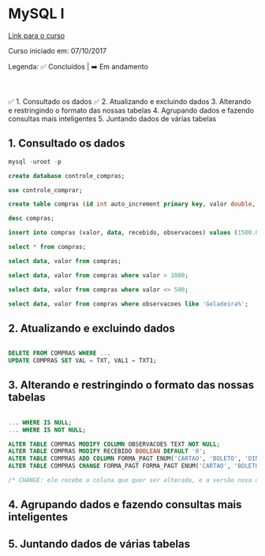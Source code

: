 # MySQL I

[Link para o curso](https://cursos.alura.com.br/course/introducao-a-banco-de-dados-e-sql)

Curso iniciado em: 07/10/2017

Legenda: :white_check_mark: Concluídos | :arrow_right: Em andamento <br/><br/><br/>

:white_check_mark: 1. Consultado os dados
:white_check_mark: 2. Atualizando e excluindo dados
3. Alterando e restringindo o formato das nossas tabelas
4. Agrupando dados e fazendo consultas mais inteligentes
5. Juntando dados de várias tabelas

## 1. Consultado os dados
```sql
mysql -uroot -p

create database controle_compras;

use controle_comprar;

create table compras (id int auto_increment primary key, valor double, data date, recebido boolean, observacoes varchar(255));

desc compras;

insert into compras (valor, data, recebido, observacoes) values (1500.0, '2017-10-07', 1, 'Geladeira nova porque a velha quebrou');

select * from compras;

select data, valor from compras;

select data, valor from compras where valor > 1000;

select data, valor from compras where valor <> 500;

select data, valor from compras where observacoes like 'Geladeira%';

```

## 2. Atualizando e excluindo dados
```SQL

DELETE FROM COMPRAS WHERE ...
UPDATE COMPRAS SET VAL = TXT, VAL1 = TXT1;

```
## 3. Alterando e restringindo o formato das nossas tabelas
```SQL

... WHERE IS NULL;
... WHERE IS NOT NULL;

ALTER TABLE COMPRAS MODIFY COLUMN OBSERVACOES TEXT NOT NULL;
ALTER TABLE COMPRAS MODIFY RECEBIDO BOOLEAN DEFAULT '0';
ALTER TABLE COMPRAS ADD COLUMN FORMA_PAGT ENUM('CARTAO', 'BOLETO', 'DINHEIRO');
ALTER TABLE COMPRAS CHANGE FORMA_PAGT FORMA_PAGT ENUM('CARTAO', 'BOLETO', 'DINHEIRO');

/* CHANGE: ele recebe a coluna que quer ser alterada, e a versão nova dessa coluna. */

```



## 4. Agrupando dados e fazendo consultas mais inteligentes
## 5. Juntando dados de várias tabelas